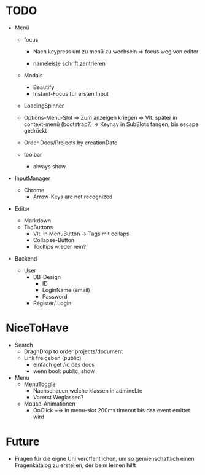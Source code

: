 # TODO

+ Menü

  + focus
    + Nach keypress um zu menü zu wechseln
        => focus weg von editor

    + nameleiste schrift zentrieren

  + Modals
     + Beautify 
     + Instant-Focus für ersten Input  
         
   + LoadingSpinner
         
   + Options-Menu-Slot 
      => Zum anzeigen kriegen
      => Vlt. später in context-menü (bootstrap?)
      => Keynav in SubSlots fangen, bis escape gedrückt
      
   + Order Docs/Projects by creationDate  
      
    + toolbar
         + always show 
+ InputManager
  + Chrome 
      + Arrow-Keys are not recognized
+ Editor
	+ Markdown
  + TagButtons
    + Vlt. in MenuButton -> Tags mit collaps
    + Collapse-Button
    + Tooltips wieder rein?
  
+ Backend
    + User
      + DB-Design
        + ID
        + LoginName (email)
        + Password
      + Register/ Login
      
# NiceToHave
+ Search
	+ DragnDrop to order projects/document
	+ Link freigeben (public)
		+ einfach get /id des docs
		+ wenn bool: public, show 
+ Menu
   + MenuToggle
      + Nachschauen welche klassen in admineLte
      + Vorerst Weglassen?
   + Mouse-Animationen
      + OnClick
      +=> in menu-slot 200ms timeout bis das event emittet wird



# Future
+ Fragen für die eigne Uni veröffentlichen, um so gemienschaftlich einen Fragenkatalog zu erstellen, der beim lernen hilft
